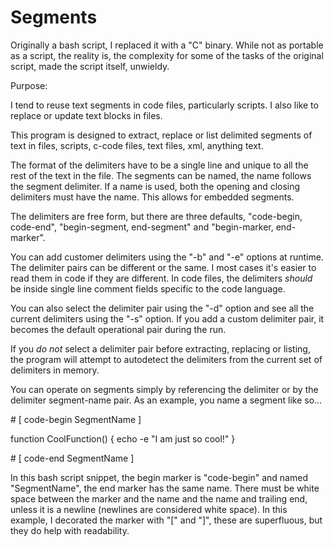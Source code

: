 # Segments

Originally a bash script, I replaced it with a "C" binary. While not as portable as a script, the reality is, the complexity for some of the tasks of the original script, made the script itself, unwieldy.

Purpose:

I tend to reuse text segments in code files, particularly scripts. I also like to replace or update text blocks in files.

This program is designed to extract, replace or list delimited segments of text in files, scripts, c-code files, text files, xml, anything text.

The format of the delimiters have to be a single line and unique to all the rest of the text in the file. The segments can be named, the name follows the segment delimiter. If a name is used, both the opening and closing delimiters must have the name. This allows for embedded segments.

The delimiters are free form, but there are three defaults, "code-begin, code-end", "begin-segment, end-segment" and "begin-marker, end-marker".

You can add customer delimiters using the "-b" and "-e" options at runtime. The delimiter pairs can be different or the same. I most cases it's easier to read them in code if they are different. In code files, the delimiters *should* be inside single line comment fields specific to the code language.

You can also select the delimiter pair using the "-d" option and see all the current delimiters using the "-s" option. If you add a custom delimiter pair, it becomes the default operational pair during the run.

If you *do not* select a delimiter pair before extracting, replacing or listing, the program will attempt to autodetect the delimiters from the current set of delimiters in memory.

You can operate on segments simply by referencing the delimiter or by the delimiter segment-name pair. As an example, you name a segment like so...

\# [ code-begin SegmentName ]

function CoolFunction()
{
  echo -e "I am just so cool!"
}

\# [ code-end SegmentName ]

In this bash script snippet, the begin marker is "code-begin" and named "SegmentName", the end marker has the same name. There must be white space between the marker and the name and the name and trailing end, unless it is a newline (newlines are considered white space). In this example, I decorated the marker with "[" and "]", these are superfluous, but they do help with readability.
